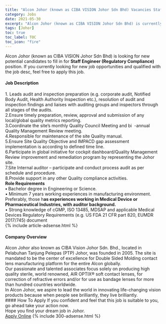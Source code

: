 ```yaml
---
title: "Alcon Johor (known as CIBA VISION Johor Sdn Bhd) Vacancies Staff Engineer (Regulatory Compliance)" 
category: Jobs 
date: 2021-05-30 
excerpt: "Alcon Johor (known as CIBA VISION Johor Sdn Bhd) is currently looking for suitable person to fill in the Staff Engineer (Regulatory Compliance) which based in Johor" 
tags: [Johor] 
toc: true 
toc_label: TOC 
toc_icon: "fire" 
--- 
```


<p>Alcon Johor (known as CIBA VISION Johor Sdn Bhd) is looking for new potential candidates to fill in for <b>Staff Engineer (Regulatory Compliance)</b> position. If you currently looking for new job opportunities and qualified with the job desc, feel free to apply this job.
</p><div><div><h4>Job Description</h4></div><div><div><span><div><div>1. Leads audit and inspection preparation (e.g. corporate audit, Notified Body Audit, Health Authority Inspection etc.), resolution of audit and inspection findings and liaises with auditing groups and inspectors through all stages of the audits.<br>2.Ensure timely preparation, review, approval and submission of any local/global quality metrics reporting.<br>3.Coordinate the site&#8217;s monthly Quality Council Meeting and bi&#160; -annual Quality Management Review meeting.<br>4.Responsible for maintenance of the site Quality manual.<br>5.Ensure Site Quality Objective and IMPACD gap assessment implementation is according to defined time line.<br>6.Participate in global initiative for cockpit dashboard/Quality Management Review improvement and remediation program by representing the Johor site.<br>7.Site Internal auditor &#8211; participate and conduct process audit as per schedule and procedure.<br>8.Provide support in any other Quality compliance activities.<div><strong>Role Requirements</strong></div><div><strong>&#8226; </strong>Bachelor degree in Engineering or Science.&#160;<br>&#8226; Minimum 7 years working experiences in manufacturing environment. Preferably, those h<strong>as experiences working in Medical Device or Pharmaceutical Industries, with auditor background.</strong><br>&#8226; Strong knowledge of cGMP, ISO 13485, MDSAP and applicable Medical Devices Regulatory Requirements (e.g. US FDA 21 CFR part 820, EUMDR 2017/745) document&#160;</div></div></div></span></div></div></div> 
{% include article-adsense.html %} 
<div><div><h4>Company Overview</h4></div><div><div><span><div><div>
	Alcon Johor also known as CIBA Vision Johor Sdn. Bhd., located in Pelabuhan Tanjung Pelepas (PTP) Johor, was founded in 2005. The site is mandated to be the center of excellence for Double Sided Molding contact lens manufacturing platform for the entire Alcon globally.</div>
<div>
	Our passionate and talented associates focus solely on producing high quality sterile, world renowned, AIR OPTIX&#174; soft contact lenses, for correction of refractive errors and/or for use as bandage lenses for more than hundred countries worldwide.</div>
<div>
	In Alcon Johor, we aspire to lead the world in innovating life-changing vision products because when people see brilliantly, they live brilliantly.</div></div></span></div></div></div> 
#### How To Apply 
If you confident and feel that this job is suitable to you, go ahead take your action now. <br/> 
Hope you find your dream job in Johor. <br/> 
<a href="https://www.jobstreet.com.my/en/job/staff-engineer-regulatory-compliance-4572149?jobId=jobstreet-my-job-4572149&" class="btn btn--info" target="_blank" rel="nofollow noopenner">Apply Online</a> 
{% include 300-adsense.html %} 